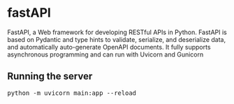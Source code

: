 # fastAPI
FastAPI, a Web framework for developing RESTful APIs in Python. FastAPI is based on Pydantic and type hints to validate, serialize, and deserialize data, and automatically auto-generate OpenAPI documents. It fully supports asynchronous programming and can run with Uvicorn and Gunicorn

## Running the server

<pre>
python -m uvicorn main:app --reload
</pre>
